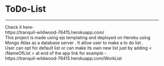 <h1> ToDo-List</h1>
<hr>
Check it here-<br>
https://tranquil-wildwood-76415.herokuapp.com/
<br>
This project is made using ejs templating and deployed on Heroku using Mongo Atlas as a database server .
It allow user to make a to do list . <br>
User can opt for default list or can make its own new list just by adding  < /NameOfList > at end of the app link 
for example -<br>
https://tranquil-wildwood-76415.herokuapp.com/WorkList  
<br>

